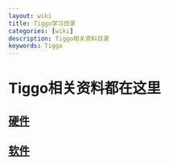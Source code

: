 ```yaml
---
layout: wiki
title: Tiggo学习目录
categories: [wiki]
description: Tiggo相关资料目录
keywords: Tiggo
---
```

# Tiggo相关资料都在这里
## [硬件](https://sjtu-cybersmart.github.io/wiki/Tiggo/Hardware/abstract)
## [软件](https://sjtu-cybersmart.github.io/wiki/Tiggo/Software/abstract)
